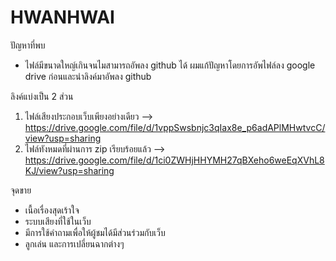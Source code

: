 # HWANHWAI

ปัญหาที่พบ
- ไฟล์มีขนาดใหญ์เกินจนไมสามารถอัพลง github ได้ ผมแก้ปัญหาโดยการอัพไฟล์ลง google drive ก่อนและนำลิงค์มาอัพลง github 

ลิงค์แบ่งเป็น 2 ส่วน
1. ไฟล์เสียงประกอบเว็บเพียงอย่างเดียว       -->  https://drive.google.com/file/d/1vppSwsbnjc3qIax8e_p6adAPlMHwtvcC/view?usp=sharing  
2. ไฟล์ทังหมดที่ผ่านการ zip เรียบร้อยแล้ว   -->  https://drive.google.com/file/d/1ci0ZWHjHHYMH27qBXeho6weEqXVhL8KJ/view?usp=sharing

จุดขาย
- เนื้อเรื่องสุดเร้าใจ
- ระบบเสียงที่ใช้ในเว็บ
- มีการใช้คำถามเพื่อให้ผู้ชมได้มีส่วนร่วมกับเว็บ
- ลูกเล่น และการเปลี่ยนฉากต่างๆ
